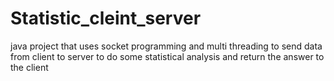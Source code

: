 # Statistic_cleint_server
java project that uses socket programming and multi threading to send data from client to server to do some statistical analysis and return the answer to the client

